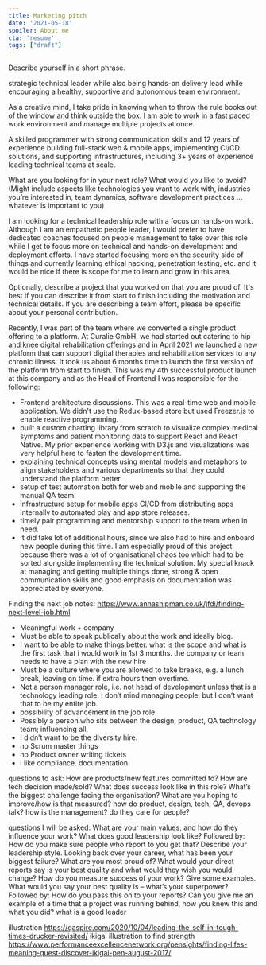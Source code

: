 ```yaml
---
title: Marketing pitch
date: '2021-05-18'
spoiler: About me
cta: 'resume'
tags: ["draft"]
---
```


Describe yourself in a short phrase.

strategic technical leader while also being hands-on delivery lead while encouraging a healthy, supportive and autonomous team environment.

As a creative mind, I take pride in knowing when to throw the rule books out of the window and think outside the box. I am able to work in a fast paced work environment and manage multiple projects at once.

A skilled programmer with strong communication skills and 12 years of experience building full-stack web & mobile apps, implementing CI/CD solutions, and supporting infrastructures, including 3+ years of experience leading technical teams at scale.

What are you looking for in your next role? What would you like to avoid? (Might include aspects like technologies you want to work with, industries you’re interested in, team dynamics, software development practices … whatever is important to you)

I am looking for a technical leadership role with a focus on hands-on work. Although I am an empathetic people leader, I would prefer to have dedicated coaches focused on people management to take over this role while I get to focus more on technical and hands-on development and deployment efforts.
I have started focusing more on the security side of things and currently learning ethical hacking, penetration testing, etc. and it would be nice if there is scope for me to learn and grow in this area.

Optionally, describe a project that you worked on that you are proud of. It's best if you can describe it from start to finish including the motivation and technical details. If you are describing a team effort, please be specific about your personal contribution.

Recently, I was part of the team where we converted a single product offering to a platform. At Curalie GmbH, we had started out catering to hip and knee digital rehabilitation offerings and in April 2021 we launched a new platform that can support digital therapies and rehabilitation services to any chronic illness. It took us about 6 months time to launch the first version of the platform from start to finish.
This was my 4th successful product launch at this company and as the Head of Frontend I was responsible for the following:
- Frontend architecture discussions. This was a real-time web and mobile application. We didn't use the Redux-based store but used Freezer.js to enable reactive programming.
- built a custom charting library from scratch to visualize complex medical symptoms and patient monitoring data to support React and React Native. My prior experience working with D3.js and visualizations was very helpful here to fasten the development time. 
- explaining technical concepts using mental models and metaphors to align stakeholders and various departments so that they could understand the platform better.
- setup of test automation both for web and mobile and supporting the manual QA team.
- infrastructure setup for mobile apps CI/CD from distributing apps internally to automated play and app store releases.
- timely pair programming and mentorship support to the team when in need.
- It did take lot of additional hours, since we also had to hire and onboard new people during this time. I am especially proud of this project because there was a lot of organisational chaos too which had to be sorted alongside implementing the technical solution. My special knack at managing and getting multiple things done, strong & open communication skills and good emphasis on documentation was appreciated by everyone.

Finding the next job notes: https://www.annashipman.co.uk/jfdi/finding-next-level-job.html
- Meaningful work + company
- Must be able to speak publically about the work and ideally blog.
- I want to be able to make things better. what is the scope and what is the first task that i would work in 1st 3 months. the company or team needs to have a plan with the new hire
- Must be a culture where you are allowed to take breaks, e.g. a lunch break, leaving on time. if extra hours then overtime.
- Not a person manager role, i.e. not head of development unless that is a technology leading role. I don’t mind managing people, but I don’t want that to be my entire job.
- possibility of advancement in the job role.
- Possibly a person who sits between the design, product, QA technology team; influencing all.
- I didn’t want to be the diversity hire.
- no Scrum master things
- no Product owner writing tickets
- i like compliance. documentation

questions to ask:
How are products/new features committed to?
How are tech decision made/sold?
What does success look like in this role?
What’s the biggest challenge facing the organisation?
What are you hoping to improve/how is that measured?
how do product, design, tech, QA, devops talk?
how is the management? do they care for people?

questions I will be asked:
What are your main values, and how do they influence your work?
What does good leadership look like? Followed by: How do you make sure people who report to you get that?
Describe your leadership style.
Looking back over your career, what has been your biggest failure?
What are you most proud of?
What would your direct reports say is your best quality and what would they wish you would change?
How do you measure success of your work? Give some examples.
What would you say your best quality is – what’s your superpower? Followed by: How do you pass this on to your reports?
Can you give me an example of a time that a project was running behind, how you knew this and what you did?
what is a good leader

illustration https://qaspire.com/2020/10/04/leading-the-self-in-tough-times-drucker-revisited/
ikigai illustration to find strength https://www.performanceexcellencenetwork.org/pensights/finding-lifes-meaning-quest-discover-ikigai-pen-august-2017/



